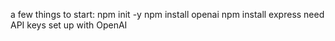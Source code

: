 a few things to start:
npm init -y
npm install openai
npm install express
need API keys set up with OpenAI